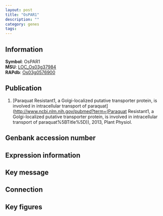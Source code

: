 ```yaml
---
layout: post
title: "OsPAR1"
description: ""
category: genes
tags: 
---
```


## Information
__Symbol__: OsPAR1  
__MSU__: [LOC_Os03g37984](http://rice.plantbiology.msu.edu/cgi-bin/ORF_infopage.cgi?orf=LOC_Os03g37984)  
__RAPdb__: [Os03g0576900](http://rapdb.dna.affrc.go.jp/viewer/gbrowse_details/irgsp1?name=Os03g0576900)  

## Publication
1. [Paraquat Resistant1, a Golgi-localized putative transporter protein, is involved in intracellular transport of paraquat](http://www.ncbi.nlm.nih.gov/pubmed?term=(Paraquat Resistant1, a Golgi-localized putative transporter protein, is involved in intracellular transport of paraquat%5BTitle%5D)), 2013, Plant Physiol.

## Genbank accession number

## Expression information

## Key message

## Connection

## Key figures


